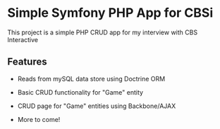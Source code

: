 Simple Symfony PHP App for CBSi
========================

This project is a simple PHP CRUD app for my interview with CBS Interactive

Features
--------------

  * Reads from mySQL data store using Doctrine ORM

  * Basic CRUD functionality for "Game" entity

  * CRUD page for "Game" entities using Backbone/AJAX

  * More to come!